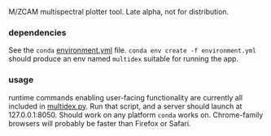 M/ZCAM multispectral plotter tool. Late alpha, not for distribution.

### dependencies
See the ```conda``` [environment.yml](environment.yml) file. ```conda env create -f environment.yml``` should 
produce an env named ```multidex``` suitable for running the app.

### usage
runtime commands enabling user-facing functionality are currently all included in [multidex.py](multidex/multidex.py). Run that script, and a server should launch at 127.0.0.1:8050. 
Should work on any platform ```conda``` works on. Chrome-family browsers will probably be faster than Firefox or Safari.
